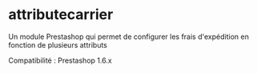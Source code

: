 attributecarrier
================

Un module Prestashop qui permet de configurer les frais d'expédition en fonction de plusieurs attributs

Compatibilité : Prestashop 1.6.x
